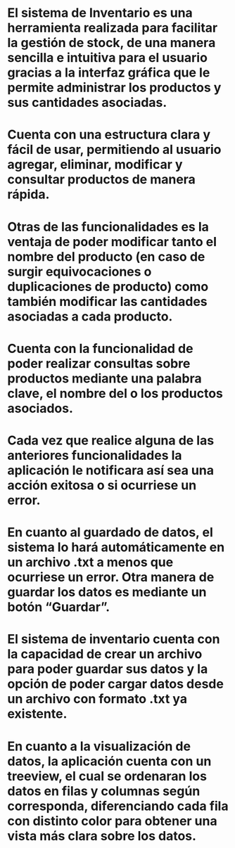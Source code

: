 #	El sistema de Inventario es una herramienta realizada para facilitar la gestión de stock, de una manera sencilla e intuitiva para el usuario gracias a la interfaz gráfica que le permite administrar los productos y sus cantidades asociadas. 

#	Cuenta con una estructura clara y fácil de usar, permitiendo al usuario agregar, eliminar, modificar y consultar productos de manera rápida.

#	Otras de las funcionalidades es la ventaja de poder modificar tanto el nombre del producto (en caso de surgir equivocaciones o duplicaciones de producto) como también modificar las cantidades asociadas a cada producto.

#	Cuenta con la funcionalidad de poder realizar consultas sobre productos mediante una palabra clave, el nombre del o los productos asociados.

#	Cada vez que realice alguna de las anteriores funcionalidades la aplicación le notificara así sea una acción exitosa o si ocurriese un error.

#	En cuanto al guardado de datos, el sistema lo hará automáticamente en un archivo .txt a menos que ocurriese un error. Otra manera de guardar los datos es mediante un botón “Guardar”.

#	El sistema de inventario cuenta con la capacidad de crear un archivo para poder guardar sus datos y la opción de poder cargar datos desde un archivo con formato .txt  ya existente.

#	En cuanto a la visualización de datos, la aplicación cuenta con un treeview, el cual se ordenaran los datos en filas y columnas según corresponda, diferenciando cada fila con  distinto color para obtener una vista más clara sobre los datos.
